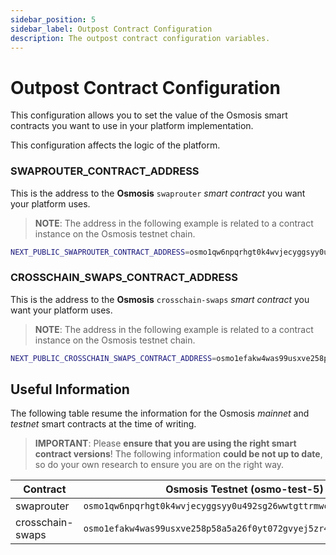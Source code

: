 ```yaml
---
sidebar_position: 5
sidebar_label: Outpost Contract Configuration
description: The outpost contract configuration variables.
---
```


# Outpost Contract Configuration

This configuration allows you to set the value of the Osmosis smart contracts
you want to use in your platform implementation.

This configuration affects the logic of the platform.

### SWAPROUTER_CONTRACT_ADDRESS

This is the address to the **Osmosis** `swaprouter` *smart contract* you want
your platform uses.

> **__NOTE__**: The address in the following example is related to a contract 
instance on the Osmosis testnet chain.

```bash
NEXT_PUBLIC_SWAPROUTER_CONTRACT_ADDRESS=osmo1qw6npqrhgt0k4wvjecyggsyy0u492sg26wwtgttrmwc2xxelghgqkykpf9
```

### CROSSCHAIN_SWAPS_CONTRACT_ADDRESS

This is the address to the **Osmosis** `crosschain-swaps` *smart contract* you
want your platform uses.

> **__NOTE__**: The address in the following example is related to a contract 
instance on the Osmosis testnet chain.

```bash
NEXT_PUBLIC_CROSSCHAIN_SWAPS_CONTRACT_ADDRESS=osmo1efakw4was99usxve258p58a5a26f0yt072gvyej5zr4lv5r0hxqqsddqgg
```

## Useful Information
The following table resume the information for the Osmosis *mainnet* and 
*testnet* smart contracts at the time of writing.

> **__IMPORTANT__**: Please **ensure that you are using the right smart** 
**contract versions**! The following information **could be not up to date**, so do your own 
research to ensure you are on the right way.

| Contract         | Osmosis Testnet (osmo-test-5)                                     | Osmosis Mainnet                                                   |
| ---------------- | ----------------------------------------------------------------- | ----------------------------------------------------------------- |
| swaprouter       | `osmo1qw6npqrhgt0k4wvjecyggsyy0u492sg26wwtgttrmwc2xxelghgqkykpf9` | `osmo1fy547nr4ewfc38z73ghr6x62p7eguuupm66xwk8v8rjnjyeyxdqs6gdqx7` |
| crosschain-swaps | `osmo1efakw4was99usxve258p58a5a26f0yt072gvyej5zr4lv5r0hxqqsddqgg` | `osmo1uwk8xc6q0s6t5qcpr6rht3sczu6du83xq8pwxjua0hfj5hzcnh3sqxwvxs` |
